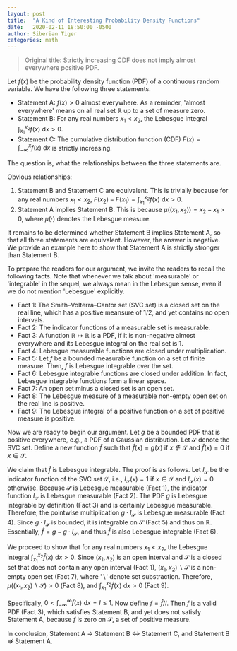 ```yaml
---
layout: post
title:  "A Kind of Interesting Probability Density Functions"
date:   2020-02-11 18:50:00 -0500
author: Siberian Tiger
categories: math
---
```


> Original title: Strictly increasing CDF does not imply almost everywhere positive PDF.

Let $f(x)$ be the probability density function (PDF) of a continuous random variable.
We have the following three statements.
- Statement A: $f(x) > 0$ almost everywhere. As a reminder, 'almost everywhere' means on all real set $\mathbb{R}$ up to a set of measure zero.
- Statement B: For any real numbers $x_1 < x_2$, the Lebesgue integral $\int_{x_1}^{x_2} f(x) ~\mathrm{d}x > 0$.
- Statement C: The cumulative distribution function (CDF) $F(x) = \int_{-\infty}^{x} f(x) ~\mathrm{d}x$ is strictly increasing.

The question is, what the relationships between the three statements are.

Obvious relationships:
1. Statement B and Statement C are equivalent. This is trivially because for any real numbers $x_1 < x_2$, $F(x_2) - F(x_1) = \int_{x_1}^{x_2} f(x) ~\mathrm{d}x > 0$.
2. Statement A implies Statement B. This is because $\mu((x_1, x_2)) = x_2 - x_1 > 0$, where $\mu(\cdot)$ denotes the Lebesgue measure.

It remains to be determined whether Statement B implies Statement A, so that all three statements are equivalent. 
However, the answer is negative. We provide an example here to show that Statement A is strictly stronger than Statement B.

To prepare the readers for our argument, we invite the readers to recall the following facts. Note that whenever we talk about 'measurable' or 'integrable' in the sequel, we always mean in the Lebesgue sense, even if we do not mention 'Lebesgue' explicitly.

- Fact 1: The Smith–Volterra–Cantor set (SVC set) is a closed set on the real line, which has a positive meansure of $1/2$, and yet contains no open intervals.
- Fact 2: The indicator functions of a measurable set is measurable.
- Fact 3: A function $\mathbb{R}\mapsto \mathbb{R}$ is a PDF, if it is non-negative almost everywhere and its Lebesgue integral on the real set is $1$.
- Fact 4: Lebesgue measurable functions are closed under multiplication.
- Fact 5: Let $f$ be a bounded measurable function on a set of finite measure. Then, $f$ is Lebesgue integrable over the set.
- Fact 6: Lebesgue integrable functions are closed under addition. In fact, Lebesgue integrable functions form a linear space.
- Fact 7: An open set minus a closed set is an open set.
- Fact 8: The Lebesgue measure of a measurable non-empty open set on the real line is positive.
- Fact 9: The Lebesgue integral of a positive function on a set of positive measure is positive.

Now we are ready to begin our argument.
Let $g$ be a bounded PDF that is positive everywhere, e.g., a PDF of a Gaussian distribution. 
Let $\mathcal{S}$ denote the SVC set.
Define a new function $\hat{f}$ such that $\hat{f}(x) = g(x)$ if $x \notin \mathcal{S}$ and $\hat{f}(x) = 0$ if $x \in \mathcal{S}$.

We claim that $\hat{f}$ is Lebesgue integrable.
The proof is as follows.
Let $I_{\mathcal{S}}$ be the indicator function of the SVC set $\mathcal{S}$, i.e., $I_{\mathcal{S}}(x) = 1$ if $x \in \mathcal{S}$ and $I_{\mathcal{S}}(x) = 0$ otherwise.
Because $\mathcal{S}$ is Lebesgue measurable (Fact 1), the indicator function $I_{\mathcal{S}}$ is Lebesgue measurable (Fact 2).
The PDF $g$ is Lebesgue integrable by definition (Fact 3) and is certainly Lebesgue measurable.
Therefore, the pointwise multiplication $g \cdot I_{\mathcal{S}}$ is Lebesgue measurable (Fact 4).
Since $g \cdot I_{\mathcal{S}}$ is bounded, it is integrable on $\mathcal{S}$ (Fact 5) and thus on $\mathbb{R}$.
Essentially, $\hat{f} = g - g \cdot I_{\mathcal{S}}$, and thus $\hat{f}$ is also Lebesgue integrable (Fact 6).

We proceed to show that for any real numbers $x_1 < x_2$, the Lebesgue integral $\int_{x_1}^{x_2} \hat{f}(x) ~\mathrm{d}x > 0$.
Since $(x_1, x_2)$ is an open interval and $\mathcal{S}$ is a closed set that does not contain any open interval (Fact 1), $(x_1, x_2) \backslash \mathcal{S}$ is a non-empty open set (Fact 7), where '$\backslash$' denote set substraction.
Therefore, $\mu((x_1, x_2) \backslash \mathcal{S}) > 0$ (Fact 8), and $\int_{x_1}^{x_2} \hat{f}(x) ~\mathrm{d}x > 0$ (Fact 9).

Specifically, $0 < \int_{-\infty}^{\infty} \hat{f}(x) ~\mathrm{d}x = I \le 1$.
Now define $f = \hat{f} / I$.
Then $f$ is a valid PDF (Fact 3),
which satisfies Statement B, and yet does not satisfy Statement A, because $f$ is zero on $\mathcal{S}$, a set of positive measure.

In conclusion, Statement A $\Rightarrow$ Statement B $\Leftrightarrow$ Statement C, and Statement B $\nRightarrow$ Statement A.
